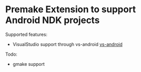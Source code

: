 # Premake Extension to support Android NDK projects

Supported features:

* VisualStudio support through vs-android [vs-android](https://code.google.com/p/vs-android/)

Todo:

* gmake support